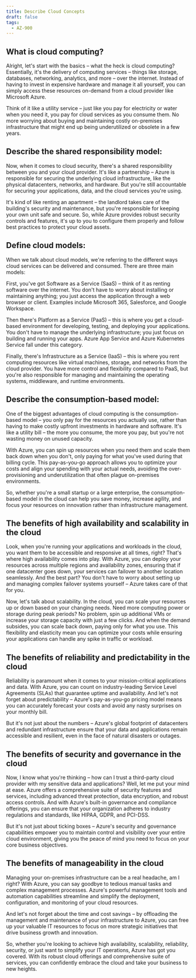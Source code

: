 ```yaml
---
title: Describe Cloud Concepts
draft: false
tags:
  - AZ-900
---
```

## What is cloud computing?

Alright, let's start with the basics – what the heck is cloud computing? Essentially, it's the delivery of computing services – things like storage, databases, networking, analytics, and more – over the internet. Instead of having to invest in expensive hardware and manage it all yourself, you can simply access these resources on-demand from a cloud provider like Microsoft Azure.

Think of it like a utility service – just like you pay for electricity or water when you need it, you pay for cloud services as you consume them. No more worrying about buying and maintaining costly on-premises infrastructure that might end up being underutilized or obsolete in a few years.

## Describe the shared responsibility model:

Now, when it comes to cloud security, there's a shared responsibility between you and your cloud provider. It's like a partnership – Azure is responsible for securing the underlying cloud infrastructure, like the physical datacenters, networks, and hardware. But you're still accountable for securing your applications, data, and the cloud services you're using.

It's kind of like renting an apartment – the landlord takes care of the building's security and maintenance, but you're responsible for keeping your own unit safe and secure. So, while Azure provides robust security controls and features, it's up to you to configure them properly and follow best practices to protect your cloud assets.

## Define cloud models:

When we talk about cloud models, we're referring to the different ways cloud services can be delivered and consumed. There are three main models:

First, you've got Software as a Service (SaaS) – think of it as renting software over the internet. You don't have to worry about installing or maintaining anything; you just access the application through a web browser or client. Examples include Microsoft 365, Salesforce, and Google Workspace.

Then there's Platform as a Service (PaaS) – this is where you get a cloud-based environment for developing, testing, and deploying your applications. You don't have to manage the underlying infrastructure; you just focus on building and running your apps. Azure App Service and Azure Kubernetes Service fall under this category.

Finally, there's Infrastructure as a Service (IaaS) – this is where you rent computing resources like virtual machines, storage, and networks from the cloud provider. You have more control and flexibility compared to PaaS, but you're also responsible for managing and maintaining the operating systems, middleware, and runtime environments.

## Describe the consumption-based model:

One of the biggest advantages of cloud computing is the consumption-based model – you only pay for the resources you actually use, rather than having to make costly upfront investments in hardware and software. It's like a utility bill – the more you consume, the more you pay, but you're not wasting money on unused capacity.

With Azure, you can spin up resources when you need them and scale them back down when you don't, only paying for what you've used during that billing cycle. This pay-as-you-go approach allows you to optimize your costs and align your spending with your actual needs, avoiding the over-provisioning and underutilization that often plague on-premises environments.

So, whether you're a small startup or a large enterprise, the consumption-based model in the cloud can help you save money, increase agility, and focus your resources on innovation rather than infrastructure management.
## The benefits of high availability and scalability in the cloud
Look, when you're running your applications and workloads in the cloud, you want them to be accessible and responsive at all times, right? That's where high availability comes into play. With Azure, you can deploy your resources across multiple regions and availability zones, ensuring that if one datacenter goes down, your services can failover to another location seamlessly. And the best part? You don't have to worry about setting up and managing complex failover systems yourself – Azure takes care of that for you.

Now, let's talk about scalability. In the cloud, you can scale your resources up or down based on your changing needs. Need more computing power or storage during peak periods? No problem, spin up additional VMs or increase your storage capacity with just a few clicks. And when the demand subsides, you can scale back down, paying only for what you use. This flexibility and elasticity mean you can optimize your costs while ensuring your applications can handle any spike in traffic or workload.

## The benefits of reliability and predictability in the cloud
Reliability is paramount when it comes to your mission-critical applications and data. With Azure, you can count on industry-leading Service Level Agreements (SLAs) that guarantee uptime and availability. And let's not forget about predictability – Azure's pay-as-you-go pricing model means you can accurately forecast your costs and avoid any nasty surprises on your monthly bill.

But it's not just about the numbers – Azure's global footprint of datacenters and redundant infrastructure ensure that your data and applications remain accessible and resilient, even in the face of natural disasters or outages.

## The benefits of security and governance in the cloud
Now, I know what you're thinking – how can I trust a third-party cloud provider with my sensitive data and applications? Well, let me put your mind at ease. Azure offers a comprehensive suite of security features and services, including advanced threat protection, data encryption, and robust access controls. And with Azure's built-in governance and compliance offerings, you can ensure that your organization adheres to industry regulations and standards, like HIPAA, GDPR, and PCI-DSS.

But it's not just about ticking boxes – Azure's security and governance capabilities empower you to maintain control and visibility over your entire cloud environment, giving you the peace of mind you need to focus on your core business objectives.

## The benefits of manageability in the cloud

Managing your on-premises infrastructure can be a real headache, am I right? With Azure, you can say goodbye to tedious manual tasks and complex management processes. Azure's powerful management tools and automation capabilities streamline and simplify the deployment, configuration, and monitoring of your cloud resources.

And let's not forget about the time and cost savings – by offloading the management and maintenance of your infrastructure to Azure, you can free up your valuable IT resources to focus on more strategic initiatives that drive business growth and innovation.

So, whether you're looking to achieve high availability, scalability, reliability, security, or just want to simplify your IT operations, Azure has got you covered. With its robust cloud offerings and comprehensive suite of services, you can confidently embrace the cloud and take your business to new heights.